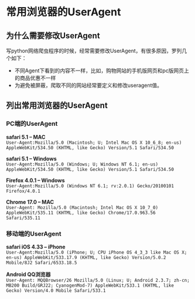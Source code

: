 # 常用浏览器的UserAgent

## 为什么需要修改UserAgent

写python网络爬虫程序的时候，经常需要修改UserAgent，有很多原因，罗列几个如下：
- 不同Agent下看到的内容不一样，比如，购物网站的手机版网页和pc版网页上的商品优惠不一样
- 为避免被屏蔽，爬取不同的网站经常要定义和修改useragent值。


## 列出常用浏览器的UserAgent

### PC端的UserAgent

**safari 5.1 – MAC**  
`User-Agent:Mozilla/5.0 (Macintosh; U; Intel Mac OS X 10_6_8; en-us) AppleWebKit/534.50 (KHTML, like Gecko) Version/5.1 Safari/534.50`

**safari 5.1 – Windows**  
`User-Agent:Mozilla/5.0 (Windows; U; Windows NT 6.1; en-us) AppleWebKit/534.50 (KHTML, like Gecko) Version/5.1 Safari/534.50`

**Firefox 4.0.1 – Windows**  
`User-Agent:Mozilla/5.0 (Windows NT 6.1; rv:2.0.1) Gecko/20100101 Firefox/4.0.1`

**Chrome 17.0 – MAC**  
`User-Agent: Mozilla/5.0 (Macintosh; Intel Mac OS X 10_7_0) AppleWebKit/535.11 (KHTML, like Gecko) Chrome/17.0.963.56 Safari/535.11`

### 移动端的UserAgent

**safari iOS 4.33 – iPhone**  
`User-Agent:Mozilla/5.0 (iPhone; U; CPU iPhone OS 4_3_3 like Mac OS X; en-us) AppleWebKit/533.17.9 (KHTML, like Gecko) Version/5.0.2 Mobile/8J2 Safari/6533.18.5`

**Android QQ浏览器**  
`User-Agent: MQQBrowser/26 Mozilla/5.0 (Linux; U; Android 2.3.7; zh-cn; MB200 Build/GRJ22; CyanogenMod-7) AppleWebKit/533.1 (KHTML, like Gecko) Version/4.0 Mobile Safari/533.1`
